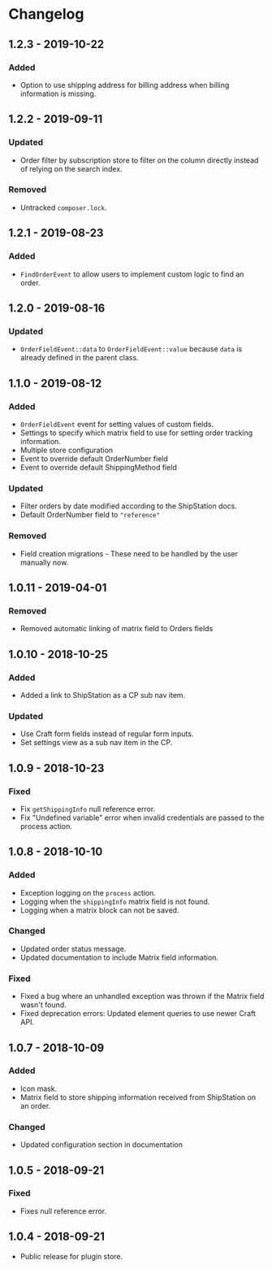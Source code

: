 # Changelog

## 1.2.3 - 2019-10-22

### Added

- Option to use shipping address for billing address when billing information is missing.

## 1.2.2 - 2019-09-11

### Updated

- Order filter by subscription store to filter on the column directly instead of relying on the search index.

### Removed

- Untracked `composer.lock`.

## 1.2.1 - 2019-08-23

### Added

- `FindOrderEvent` to allow users to implement custom logic to find an order.

## 1.2.0 - 2019-08-16

### Updated

- `OrderFieldEvent::data` to `OrderFieldEvent::value` because `data` is already defined in the parent class.

## 1.1.0 - 2019-08-12

### Added

- `OrderFieldEvent` event for setting values of custom fields.
- Settings to specify which matrix field to use for setting order tracking information.
- Multiple store configuration
- Event to override default OrderNumber field
- Event to override default ShippingMethod field

### Updated

- Filter orders by date modified according to the ShipStation docs.
- Default OrderNumber field to `"reference"`

### Removed

- Field creation migrations - These need to be handled by the user manually now.

## 1.0.11 - 2019-04-01

### Removed

- Removed automatic linking of matrix field to Orders fields

## 1.0.10 - 2018-10-25

### Added

- Added a link to ShipStation as a CP sub nav item.

### Updated

- Use Craft form fields instead of regular form inputs.
- Set settings view as a sub nav item in the CP.

## 1.0.9 - 2018-10-23

### Fixed

- Fix `getShippingInfo` null reference error.
- Fix "Undefined variable" error when invalid credentials are passed to the process action.

## 1.0.8 - 2018-10-10

### Added

- Exception logging on the `process` action.
- Logging when the `shippingInfo` matrix field is not found.
- Logging when a matrix block can not be saved.

### Changed

- Updated order status message.
- Updated documentation to include Matrix field information.

### Fixed

- Fixed a bug where an unhandled exception was thrown if the Matrix field wasn't found.
- Fixed deprecation errors: Updated element queries to use newer Craft API.

## 1.0.7 - 2018-10-09

### Added

- Icon mask.
- Matrix field to store shipping information received from ShipStation on an order.

### Changed

- Updated configuration section in documentation

## 1.0.5 - 2018-09-21

### Fixed

- Fixes null reference error.

## 1.0.4 - 2018-09-21

- Public release for plugin store.
